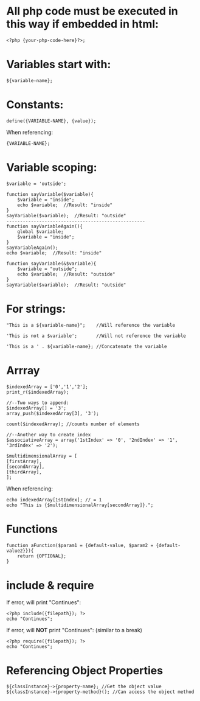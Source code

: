 # All php code must be executed in this way **if embedded in html**:
```
<?php {your-php-code-here}?>;
```

# Variables start with:
```
${variable-name};
```

# Constants:
```
define({VARIABLE-NAME}, {value});
```
When referencing:
```
{VARIABLE-NAME};
```

# Variable scoping:
```
$variable = 'outside';

function sayVariable($variable){
	$variable = "inside"; 
	echo $variable;  //Result: "inside"
}
sayVariable($variable);  //Result: "outside"
---------------------------------------------------
function sayVariableAgain(){
	global $variable;
	$variable = "inside";
}
sayVariableAgain();
echo $variable;  //Result: "inside"

function sayVariable(&$variable){
	$variable = "outside"; 
	echo $variable;  //Result: "outside"
}
sayVariable($variable);  //Result: "outside"
```

# For strings:
```
"This is a ${variable-name}";    //Will reference the variable

'This is not a $variable';       //Will not reference the variable

'This is a ' . ${variable-name}; //Concatenate the variable
```

# Arrray
```
$indexedArray = ['0','1','2'];
print_r($indexedArray);

//--Two ways to append:
$indexedArray[] = '3';
array_push($indexedArray[3], '3');

count($indexedArray); //counts number of elements

//--Another way to create index
$associativeArray = array('1stIndex' => '0', '2ndIndex' => '1', '3rdIndex' => '2');

$multidimensionalArray = [
[firstArray],
[secondArray],
[thirdArray],
];
```
When referencing:
```
echo indexedArray[1stIndex]; // = 1
echo "This is {$multidimensionalArray[secondArray]}.";
```

# Functions
```
function aFunction($param1 = {default-value, $param2 = {default-value2}}){
	return {OPTIONAL};
}
```

# include & require
If error, will print "Continues":
```
<?php include({filepath}); ?>
echo "Continues";
```

If error, will **NOT** print "Continues": (similar to a break)
```
<?php require({filepath}); ?>
echo "Continues";
```


# Referencing Object Properties
```
${classInstance}->{property-name}; //Get the object value
${classInstance}->{property-method}(); //Can access the object method
```